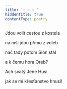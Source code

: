 ```yaml
---
title: '– – – '
hiddenTitle: true
contentType: poetry
---
```


<section>

Jdou volit cestou z kostela

na mši jdou přímo z voleb

nač tady potom Sion stál

a k čemu hora Oreb?

Ach svatý Jene Husi

jak se mi křesťanstvo hnusí!

</section>
